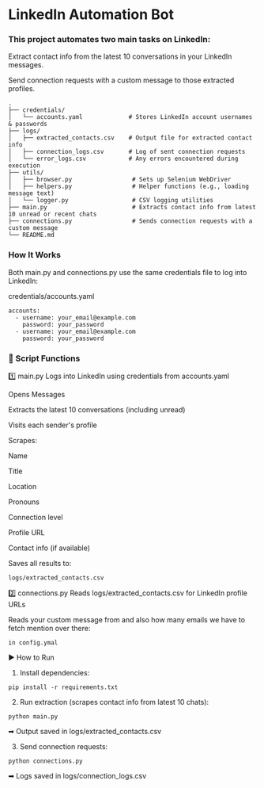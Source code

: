 # LinkedIn Automation Bot

### This project automates two main tasks on LinkedIn:

Extract contact info from the latest 10 conversations in your LinkedIn messages.

Send connection requests with a custom message to those extracted profiles.

```
.
├── credentials/
│   └── accounts.yaml             # Stores LinkedIn account usernames & passwords
├── logs/
│   ├── extracted_contacts.csv    # Output file for extracted contact info
│   ├── connection_logs.csv       # Log of sent connection requests
│   └── error_logs.csv            # Any errors encountered during execution            
├── utils/
│   ├── browser.py                 # Sets up Selenium WebDriver
│   ├── helpers.py                 # Helper functions (e.g., loading message text)
│   └── logger.py                  # CSV logging utilities
├── main.py                        # Extracts contact info from latest 10 unread or recent chats
├── connections.py                 # Sends connection requests with a custom message
└── README.md
```


### How It Works

Both main.py and connections.py use the same credentials file to log into LinkedIn:


credentials/accounts.yaml
```
accounts:
  - username: your_email@example.com
    password: your_password
  - username: your_email@example.com
    password: your_password
```

### 📜 Script Functions
1️⃣ main.py
Logs into LinkedIn using credentials from accounts.yaml

Opens Messages

Extracts the latest 10 conversations (including unread)

Visits each sender's profile

Scrapes:

Name

Title

Location

Pronouns

Connection level

Profile URL

Contact info (if available)

Saves all results to: 
```
logs/extracted_contacts.csv

```


2️⃣ connections.py
Reads logs/extracted_contacts.csv for LinkedIn profile URLs

Reads your custom message from and also how many emails we have to fetch mention over there:
```
in config.ymal
```



▶️ How to Run
1. Install dependencies:

```
pip install -r requirements.txt
```
2. Run extraction (scrapes contact info from latest 10 chats):
```
python main.py
```
➡ Output saved in logs/extracted_contacts.csv

3. Send connection requests:

```
python connections.py
```
➡ Logs saved in logs/connection_logs.csv